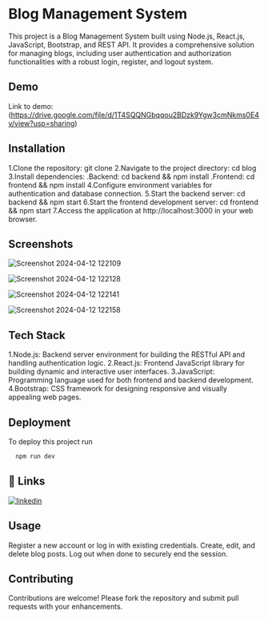 
# Blog Management System
This project is a Blog Management System built using Node.js, React.js, JavaScript, Bootstrap, and REST API. It provides a comprehensive solution for managing blogs, including user authentication and authorization functionalities with a robust login, register, and logout system.



## Demo

Link to demo: (https://drive.google.com/file/d/1T4SQQNGbqqou2BDzk9Ygw3cmNkms0E4v/view?usp=sharing)


## Installation

1.Clone the repository: git clone <repository-url>
2.Navigate to the project directory: cd blog
3.Install dependencies:
.Backend: cd backend && npm install
.Frontend: cd frontend && npm install
4.Configure environment variables for authentication and database connection.
5.Start the backend server: cd backend && npm start
6.Start the frontend development server: cd frontend && npm start
7.Access the application at http://localhost:3000 in your web browser.
    
## Screenshots

![Screenshot 2024-04-12 122109](https://github.com/Shalini06singh/Blog/assets/131110991/9e6ec988-31c6-4605-8691-fca3c15d683a)


![Screenshot 2024-04-12 122128](https://github.com/Shalini06singh/Blog/assets/131110991/5f5f9d26-37d5-437c-b232-a92efa169e99)


![Screenshot 2024-04-12 122141](https://github.com/Shalini06singh/Blog/assets/131110991/e57cc0ed-cca5-4377-bed9-568fd551ffa0)


![Screenshot 2024-04-12 122158](https://github.com/Shalini06singh/Blog/assets/131110991/133feee4-ee78-41ac-8ea4-2dd818a3071e)


## Tech Stack

1.Node.js: Backend server environment for building the RESTful API and handling authentication logic.
2.React.js: Frontend JavaScript library for building dynamic and interactive user interfaces.
3.JavaScript: Programming language used for both frontend and backend development.
4.Bootstrap: CSS framework for designing responsive and visually appealing web pages.

## Deployment

To deploy this project run

```bash
  npm run dev
```

## 🔗 Links


[![linkedin](https://img.shields.io/badge/linkedin-0A66C2?style=for-the-badge&logo=linkedin&logoColor=white)](https://www.linkedin.com/in/shalini06/)



## Usage
Register a new account or log in with existing credentials.
Create, edit, and delete blog posts.
Log out when done to securely end the session.


## Contributing
Contributions are welcome! Please fork the repository and submit pull requests with your enhancements.


